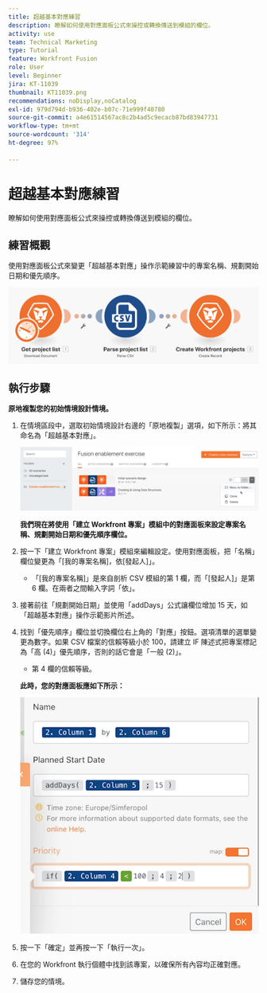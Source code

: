 ```yaml
---
title: 超越基本對應練習
description: 瞭解如何使用對應面板公式來操控或轉換傳送到模組的欄位。
activity: use
team: Technical Marketing
type: Tutorial
feature: Workfront Fusion
role: User
level: Beginner
jira: KT-11039
thumbnail: KT11039.png
recommendations: noDisplay,noCatalog
exl-id: 979d794d-b936-402e-b07c-71e999f40780
source-git-commit: a4e61514567ac8c2b4ad5c9ecacb87bd83947731
workflow-type: tm+mt
source-wordcount: '314'
ht-degree: 97%

---
```


# 超越基本對應練習

瞭解如何使用對應面板公式來操控或轉換傳送到模組的欄位。

## 練習概觀

使用對應面板公式來變更「超越基本對應」操作示範練習中的專案名稱、規劃開始日期和優先順序。

![超越基本對應影像 1](../12-exercises/assets/beyond-basic-mapping-walkthrough-1.png)

## 執行步驟

**原地複製您的初始情境設計情境。**

1. 在情境區段中，選取初始情境設計右邊的「原地複製」選項，如下所示：將其命名為「超越基本對應」。

   ![超越基本對應影像 2](../12-exercises/assets/beyond-basic-mapping-walkthrough-2.png)

   **我們現在將使用「建立 Workfront 專案」模組中的對應面板來設定專案名稱、規劃開始日期和優先順序欄位。**

1. 按一下「建立 Workfront 專案」模組來編輯設定。使用對應面板，把「名稱」欄位變更為「[我的專案名稱]，依[發起人]」。

   + 「[我的專案名稱]」是來自剖析 CSV 模組的第 1 欄，而「[發起人]」是第 6 欄。在兩者之間輸入字詞「依」。

1. 接著前往「規劃開始日期」並使用「addDays」公式讓欄位增加 15 天，如「超越基本對應」操作示範影片所述。
1. 找到「優先順序」欄位並切換欄位右上角的「對應」按鈕。選項清單的選單變更為數字。如果 CSV 檔案的信賴等級小於 100，請建立 IF 陳述式把專案標記為「高 (4)」優先順序，否則的話它會是「一般 (2)」。

   + 第 4 欄的信賴等級。

   **此時，您的對應面板應如下所示：**

   ![超越基本對應影像 3](../12-exercises/assets/beyond-basic-mapping-walkthrough-3.png)

1. 按一下「確定」並再按一下「執行一次」。
1. 在您的 Workfront 執行個體中找到該專案，以確保所有內容均正確對應。
1. 儲存您的情境。
